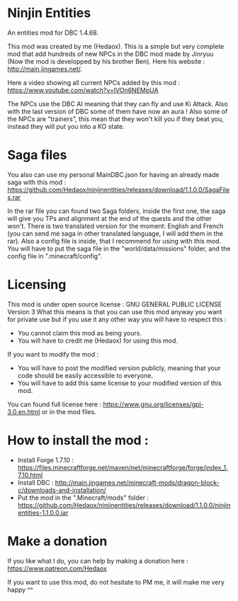# Ninjin Entities

An entities mod for DBC 1.4.68.

This mod was created by me (Hedaox). This is a simple but very complete mod that add hundreds of new NPCs in the DBC mod made by Jinryuu (Now the mod is developped by his brother Ben). Here his website : http://main.jingames.net/.

Here a video showing all current NPCs added by this mod : https://www.youtube.com/watch?v=IVOn6NEMpUA

The NPCs use the DBC AI meaning that they can fly and use Ki Attack. Also with the last version of DBC some of them have now an aura ! Also some of the NPCs are "trainers", this mean that they won't kill you if they beat you, instead they will put you into a KO state. 

# Saga files

You also can use my personal MainDBC.json for having an already made saga with this mod : https://github.com/Hedaox/ninjinentities/releases/download/1.1.0.0/SagaFiles.rar

In the rar file you can found two Saga folders, inside the first one, the saga will give you TPs and alignment at the end of the quests and the other won't. There is two translated version for the moment: English and French (you can send me saga in other translated language, I will add them in the rar). Also a config file is inside, that I recommend for using with this mod. You will have to put the saga file in the "world/data/missions" folder, and the config file in ".minecraft/config".

# Licensing

This mod is under open source license : GNU GENERAL PUBLIC LICENSE Version 3
What this means is that you can use this mod anyway you want for private use
but if you use it any other way you will have to respect this : 
 - You cannot claim this mod as being yours.
 - You will have to credit me (Hedaox) for using this mod.
 
 If you want to modify the mod :
 - You will have to post the modified version publicly, meaning that your code 
 should be easily accessible to everyone.
 - You will have to add this same license to your modified version of this mod.
 
You can found full license here : https://www.gnu.org/licenses/gpl-3.0.en.html or in the mod files.

# How to install the mod : 

- Install Forge 1.7.10 : https://files.minecraftforge.net/maven/net/minecraftforge/forge/index_1.7.10.html
- Install DBC : http://main.jingames.net/minecraft-mods/dragon-block-c/downloads-and-installation/
- Put the mod in the ".Minecraft/mods" folder : https://github.com/Hedaox/ninjinentities/releases/download/1.1.0.0/ninjinentities-1.1.0.0.jar

# Make a donation

If you like what I do, you can help by making a donation here : https://www.patreon.com/Hedaox

If you want to use this mod, do not hesitate to PM me, it will make me very happy ^^
